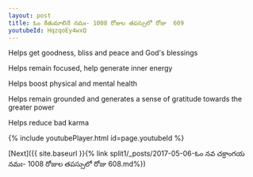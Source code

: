 ```yaml
---
layout: post
title: ఓం కేతుమాలినే నమః- 1008 రోజుల తపస్సులో రోజు  609
youtubeId: HqzqoEy4wxQ
---
```

 
 
Helps get goodness, bliss and peace and God's blessings
 
Helps remain focused, help generate inner energy 
 
Helps boost physical and mental health 
 
Helps remain grounded and generates a sense of gratitude towards the greater power 
 
Helps reduce bad karma
 
 
 
 


{% include youtubePlayer.html id=page.youtubeId %}
 
[Next]({{ site.baseurl }}{% link  split1/_posts/2017-05-06-ఓం నవ చక్రాంగయ నమః- 1008 రోజుల తపస్సులో రోజు  608.md%})
 
